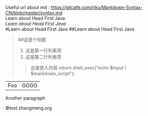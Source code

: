 Useful url about md : https://gitcafe.com/riku/Markdown-Syntax-CN/blob/master/syntax.md  
Learn about Head First Java  
*Learn about Head First Java*  
#Learn about Head First Java
##Learn about Head First Java
>##这是个标题
>
>1. 这是第一行列表项
>2. 这是第二行列表项
>> 这是嵌入内容
> return shell_exec("echo $input | $markdown_script");
<table>
	<tr>
		<td>Foo</td><td>GOGO</td>
	</tr>
</table>

Another paragraph  

&copy;test.zhangmeng.org
